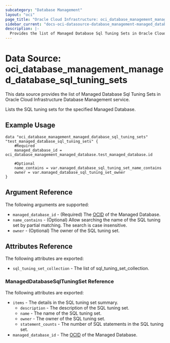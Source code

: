 ```yaml
---
subcategory: "Database Management"
layout: "oci"
page_title: "Oracle Cloud Infrastructure: oci_database_management_managed_database_sql_tuning_sets"
sidebar_current: "docs-oci-datasource-database_management-managed_database_sql_tuning_sets"
description: |-
  Provides the list of Managed Database Sql Tuning Sets in Oracle Cloud Infrastructure Database Management service
---
```


# Data Source: oci_database_management_managed_database_sql_tuning_sets
This data source provides the list of Managed Database Sql Tuning Sets in Oracle Cloud Infrastructure Database Management service.

Lists the SQL tuning sets for the specified Managed Database.


## Example Usage

```hcl
data "oci_database_management_managed_database_sql_tuning_sets" "test_managed_database_sql_tuning_sets" {
	#Required
	managed_database_id = oci_database_management_managed_database.test_managed_database.id

	#Optional
	name_contains = var.managed_database_sql_tuning_set_name_contains
	owner = var.managed_database_sql_tuning_set_owner
}
```

## Argument Reference

The following arguments are supported:

* `managed_database_id` - (Required) The [OCID](https://docs.cloud.oracle.com/iaas/Content/General/Concepts/identifiers.htm) of the Managed Database.
* `name_contains` - (Optional) Allow searching the name of the SQL tuning set by partial matching. The search is case insensitive.
* `owner` - (Optional) The owner of the SQL tuning set.


## Attributes Reference

The following attributes are exported:

* `sql_tuning_set_collection` - The list of sql_tuning_set_collection.

### ManagedDatabaseSqlTuningSet Reference

The following attributes are exported:

* `items` - The details in the SQL tuning set summary.
	* `description` - The description of the SQL tuning set.
	* `name` - The name of the SQL tuning set.
	* `owner` - The owner of the SQL tuning set.
	* `statement_counts` - The number of SQL statements in the SQL tuning set.
* `managed_database_id` - The [OCID](https://docs.cloud.oracle.com/iaas/Content/General/Concepts/identifiers.htm) of the Managed Database.

